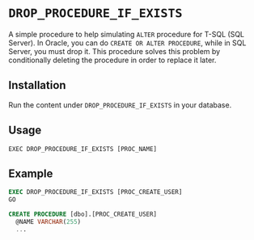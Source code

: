 # `DROP_PROCEDURE_IF_EXISTS`

A simple procedure to help simulating `ALTER` procedure for T-SQL (SQL Server). In Oracle, you can do `CREATE OR ALTER PROCEDURE`, while in SQL Server, you must drop it. This procedure solves this problem by conditionally deleting the procedure in order to replace it later.

## Installation

Run the content under `DROP_PROCEDURE_IF_EXISTS` in your database.

## Usage

`EXEC DROP_PROCEDURE_IF_EXISTS [PROC_NAME]`

## Example

```sql
EXEC DROP_PROCEDURE_IF_EXISTS [PROC_CREATE_USER]
GO

CREATE PROCEDURE [dbo].[PROC_CREATE_USER]
  @NAME VARCHAR(255)
  ...
```
